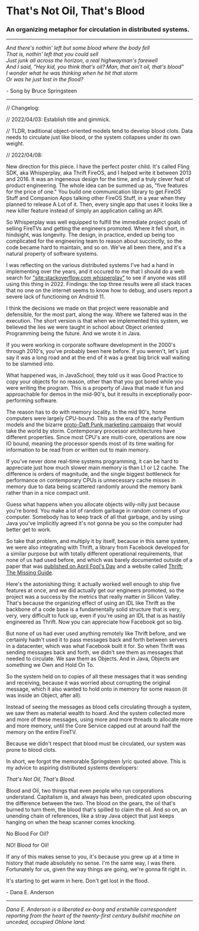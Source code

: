 # That's Not Oil, That's Blood

### An organizing metaphor for circulation in distributed systems.

---

*And there's nothin' left but some blood where the body fell  
That is, nothin' left that you could sell  
Just junk all across the horizon, a real highwayman's farewell  
And I said, "Hey kid, you think that's oil? Man, that ain't oil, that's blood"  
I wonder what he was thinking when he hit that storm  
Or was he just lost in the flood?*

 \- Song by Bruce Springsteen
 
---

// Changelog:

// 2022/04/03: Establish title and gimmick.

// TLDR, traditional object-oriented models tend to develop blood clots. Data needs to circulate just like blood, or the system collapses under its own weight.

// 2022/04/08:

New direction for this piece. I have the perfect poster child. It's called Fling SDK, aka Whisperplay, aka Thrift FireOS, and I helped write it between 2013 and 2016. It was an ingeneous design for the time, and a truly clever feat of product engineering. The whole idea can be summed up as, "five features for the price of one." You build one communication library to get FireOS Stuff and Companion Apps talking other FireOS Stuff, in a year when they planned to release A Lot of it. Then, every single app that uses it looks like a new killer feature instead of simply an application calling an API.

So Whisperplay was well equipped to fulfill the immediate project goals of selling FireTVs and getting the engineers promoted. Where it fell short, in hindsight, was longevity. The design, in practice, ended up being too complicated for the engineering team to reason about succinctly, so the code became hard to maintain, and so on. We've all been there, and it's a natural property of software systems.

I was reflecting on the various distributed systems I've had a hand in implementing over the years, and it occured to me that I should do a web search for ["site:stackoverflow.com whisperplay"](https://www.google.com/search?q=site:stackoverflow.com%20whisperplay) to see if anyone was still using this thing in 2022. Findings: the top three results were all stack traces that no one on the internet seems to know how to debug, and users report a severe lack of functioning on Android 11.

I think the decisions we made on that project were reasonable and defensible, for the most part, along the way. Where we faltered was in the execution. The short version is that when we implemented this system, we believed the lies we were taught in school about Object oriented Programming being the future. And we wrote it in Java.

If you were working in corporate software development in the 2000's through 2010's, you've probably been here before. If you weren't, let's just say it was a long road and at the end of it was a great big brick wall waiting to be slammed into. 

What happened was, in JavaSchool, they told us it was Good Practice to copy your objects for no reason, other than that you got bored while you were writing the program. This is a property of Java that made it fun and approachable for demos in the mid-90's, but it results in exceptionally poor-performing software.

The reason has to do with memory locality. In the mid 90's, home computers were largely CPU-bound. This as the era of the early Pentium models and the bizarre [proto-Daft Punk marketing campaign](https://www.youtube.com/watch?v=es_YbDQnTqo) that would take the world by storm. Contemporary processor architectures have different properties. Since most CPU's are multi-core, operations are now IO bound, meaning the processor spends most of its time waiting for information to be read from or written out to main memory. 

If you've never done real-time systems programming, it can be hard to appreciate just how much slower main memory is than L1 or L2 cache. The difference is orders of magnitude, and the single biggest bottleneck for performance on contemporary CPUs is unnecessary cache misses in memory due to data being scattered randomly around the memory bank rather than in a nice compact unit.

Guess what happens when you allocate objects willy-nilly just because you're bored. You make a lot of random garbage in random corners of your computer. Somebody has to keep track of all that garbage, and by using Java you've implicitly agreed it's not gonna be you so the computer had better get to work.

So take that problem, and multiply it by itself, because in this same system, we were also integrating with Thrift, a library from Facebook developed for a similar purpose but with totally different operational requirements, that none of us had used before, and which was barely documented outside of a paper that was [published on April Fool's Day](../april/thrift.md) and a website called [Thrift: The Missing Guide](https://diwakergupta.github.io/thrift-missing-guide/).

Here's the astonishing thing: it actually worked well enough to ship five features at once, and we did actually get our engineers promoted, so the project was a success by the metrics that really matter in Silicon Valley. That's because the organizing effect of using an IDL like Thrift as the backbone of a code base is a fundamentally solid structure that is very, very, very difficult to fuck up, even if you're using an IDL that is as hastily engineered as Thrift. Now you can appreciate how Facebook got so big.

But none of us had ever used anything remotely like Thrift before, and we certainly hadn't used it to pass messages back and forth between servers in a datacenter, which was what Facebook built it for. So when Thrift was sending messages back and forth, we didn't see them as messages that needed to circulate. We saw them as Objects. And in Java, Objects are something we Own and Hold On To.

So the system held on to copies of all these messages that it was sending and receiving, because it was worried about corrupting the original message, which it also wanted to hold onto in memory for some reason (it was inside an Object, after all).

Instead of seeing the messages as blood cells circulating through a system, we saw them as material wealth to hoard. And the system collected more and more of these messages, using more and more threads to allocate more and more memory, until the Core Service capped out at around half the memory on the entire FireTV.

Because we didn't respect that blood must be circulated, our system was prone to blood clots.

In short, we forgot the memorable Springsteen lyric quoted above. This is my advice to aspiring distributed systems developers:

*That's Not Oil, That's Blood.*

Blood and Oil, two things that even people who run corporations understand. Capitalism is, and always has been, predicated upon obscuring the difference between the two. The blood on the gears, the oil that's burned to turn them, the blood that's spilled to claim the oil. And so on, an unending chain of references, like a stray Java object that just keeps hanging on when the heap scanner comes knocking.

No Blood For Oil?

NO! Blood for Oil!

If any of this makes sense to you, it's because you grew up at a time in history that made absolutely no sense. I'm the same way, I was there. Fortunately for us, given the way things are going, we're gonna fit right in.

It's starting to get warm in here. Don't get lost in the flood.

\- Dana E. Anderson

---

*Dana E. Anderson is a liberated ex-borg and erstwhile correspondent reporting from the heart of the twenty-first century bullshit machine on unceded, occupied Ohlone land.*
